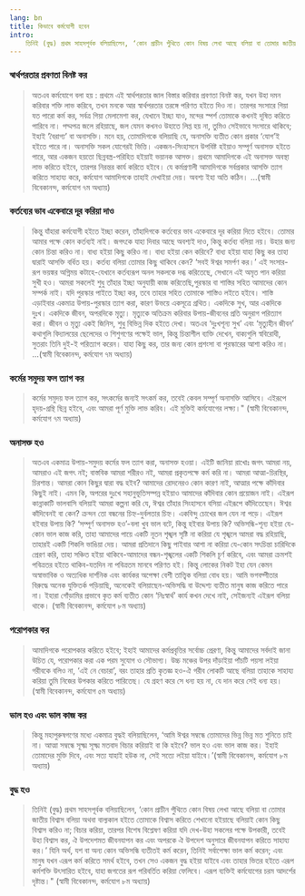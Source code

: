 ```yaml
---
lang: bn
title: কিভাবে কর্মযোগী হবেন
intro:
    তিনিই (বুদ্ধ) প্রথম সাহসপূর্বক বলিয়াছিলেন, ‘কোন প্রাচীন পুঁথিতে কোন বিষয় লেখা আছে বলিয়া বা তোমার জাতীয় বিশ্বাস বলিয়া অথবা বাল্যকাল হইতে তোমাকে বিশ্বাস করিতে শেখানো হইয়াছে বলিয়াই কোন কিছু বিশ্বাস করিও না; বিচার করিয়া, তারপর বিশেষ বিশ্লেষণ করিয়া যদি দেখ-উহা সকলের পক্ষে উপকারী, তবেই উহা বিশ্বাস কর, ঐ উপদেশমত জীবনযাপন কর এবং অপরকে ঐ উপদেশ অনুসারে জীবনযাপন করিতে সাহায্য কর।’ যিনি অর্থ, যশ বা অন্য কোন অভিসন্ধি ব্যতীতই কর্ম করেন, তিনিই সর্বাপেক্ষা ভাল কর্ম করেন; এবং মানুষ যখন এরূপ কর্ম করিতে সমর্থ হইবে, তখন সেও একজন বুদ্ধ হইয়া যাইবে এবং তাহার ভিতর হইতে এরূপ কর্মশক্তি উৎসারিত হইবে, যাহা জগতের রূপ পরিবর্তিত করিয়া ফেলিবে। এরূপ ব্যক্তিই কর্মযোগের চরম আদর্শের দৃষ্টান্ত। --স্বামী বিবেকানন্দ, কর্মযোগ ৮ম অধ্যায়
---
```


### স্বার্থপরতার প্রবণতা বিনষ্ট কর

>অতএব কর্মযোগে বলা হয় : প্রথমে এই স্বার্থপরতার জাল বিস্তার করিবার প্রবণতা বিনষ্ট কর, যখন উহা দমন করিবার শক্তি লাভ করিবে, তখন মনকে আর স্বার্থপরতার তরঙ্গে পরিণত হইতে দিও না। তারপর সংসারে গিয়া যত পারো কর্ম কর, সর্বত্র গিয়া মেলামেশা কর, যেখানে ইচ্ছা যাও, মন্দের স্পর্শ তোমাকে কখনই দূষিত করিতে পারিবে না। পদ্মপত্র জলে রহিয়াছে, জল যেমন কখনও উহাতে লিপ্ত হয় না, তুমিও সেইভাবে সংসারে থাকিবে; ইহাই ‘বৈরাগ্য’ বা অনাসক্তি। মনে হয়, তোমাদিগকে বলিয়াছি যে, অনাসক্তি ব্যতীত কোন প্রকার ‘যোগ’ই হইতে পারে না। অনাসক্তি সকল যোগেরই ভিত্তি। একজন-সিংহাসনে উপবিষ্ট হইয়াও সম্পূর্ণ অনাসক্ত হইতে পারে, আর একজন হয়তো ছিন্নবস্ত্র-পরিহিত হইয়াই ভয়ানক আসক্ত। প্রথমে আমাদিগকে এই অনাসক্ত অবস্থা লাভ করিতে হইবে, তারপর নিরন্তর কার্য করিতে হইবে। যে কর্মপ্রণালী আমাদিগকে সর্বপ্রকার আসক্তি ত্যাগ করিতে সাহায্য করে, কর্মযোগ আমাদিগকে তাহাই দেখাইয়া দেয়। অবশ্য ইহা অতি কঠিন। ...(স্বামী বিবেকানন্দ, কর্মযোগ ৭ম অধ্যায়)

### কর্তব্যের ভাব একেবারে দূর করিয়া দাও

 >কিন্তু যাঁহারা কর্মযোগী হইতে ইচ্ছা করেন, তাঁহাদিগকে কর্তব্যের ভাব একেবারে দূর করিয়া দিতে হইবে। তোমার আমার পক্ষে কোন কর্তব্যই নাই। জগৎকে যাহা দিবার আছে অবশ্যই দাও, কিন্তু কর্তব্য বলিয়া নয়। উহার জন্য কোন চিন্তা করিও না। বাধ্য হইয়া কিছু করিও না। বাধ্য হইয়া কেন করিবে? বাধ্য হইয়া যাহা কিছু কর তাহা দ্বারাই আসক্তি বর্ধিত হয়। কর্তব্য বলিয়া তোমার কিছু থাকিবে কেন? ‘সবই ঈশ্বর সমর্পণ কর।’ এই সংসার-রূপ ভয়ঙ্কর অগ্নিময় কটাহে-যেখানে কর্তব্যরূপ অনল সকলকে দগ্ধ করিতেছে, সেখানে এই অমৃত পান করিয়া সুখী হও। আমরা সকলেই শুধু তাঁহার ইচ্ছা অনুযায়ী কাজ করিতেছি,পুরস্কার বা শাস্তির সহিত আমাদের কোন সম্পর্ক নাই। যদি পুরস্কার পাইতে ইচ্ছা কর, তবে তাহার সহিত তোমাকে শাস্তিও লইতে হইবে। শাস্তি এড়াইবার একমাত্র উপায়-পুরস্কার ত্যাগ করা, কারণ উভয়ে একসূত্রে গ্রথিত। একদিকে সুখ, আর একদিকে দুঃখ। একদিকে জীবন, অপরদিকে মৃত্যু। মৃত্যুকে অতিক্রম করিবার উপায়-জীবনের প্রতি অনুরাগ পরিত্যাগ করা। জীবন ও মৃত্যু একই জিনিস, শুধু বিভিন্ন দিক হইতে দেখা। অতএব ‘দুঃখশূন্য সুখ’ এবং ‘মৃত্যুহীন জীবন’ কথাগুলি বিদ্যালয়ের ছেলেদের ও শিশুগণের পক্ষেই ভাল, কিন্তু চিন্তাশীল ব্যক্তি দেখেন, বাক্যগুলি স্ববিরোধী, সুতরাং তিনি দুই-ই পরিত্যাগ করেন। যাহা কিছু কর, তার জন্য কোন প্রশংসা বা পুরস্কারের আশা করিও না।  ...(স্বামী বিবেকানন্দ, কর্মযোগ ৭ম অধ্যায়)

### কর্মের সমুদয় ফল ত্যাগ কর

>কর্মের সমুদয় ফল ত্যাগ কর, সৎকর্মের জন্যই সৎকর্ম কর, তবেই কেবল সম্পূর্ণ অনাসক্তি আসিবে। এইরূপে হৃদয়-গ্রন্থি ছিন্ন হইবে, এবং আমরা পূর্ণ মুক্তি লাভ করিব। এই মুক্তিই কর্মযোগের লক্ষ্য।" (স্বামী বিবেকানন্দ, কর্মযোগ ৭ম অধ্যায়)

### অনাসক্ত হও

>অতএব একমাত্র উপায়-সমুদয় কর্মের ফল ত্যাগ করা, অনাসক্ত হওয়া। এইটি জানিয়া রাখোঃ জগৎ আমরা নয়, আমরাও এই জগৎ নই; বাস্তবিক আমরা শরীরও নই, আমরা প্রকৃতপক্ষে কর্ম করি না। আমরা আত্মা-চিরস্থির, চিরশান্ত। আমরা কোন কিছুর দ্বারা বদ্ধ হইব? আমাদের রোদনেরও কোন কারণ নাই, আত্মার পক্ষে কাঁদিবার কিছুই নাই। এমন কি, অপরের দুঃখে সহানুভূতিসম্পন্ন হইয়াও আমাদের কাঁদিবার কোন প্রয়োজন নাই। এইরূপ কান্নাকাটি ভালবাসি বলিয়াই আমরা কল্পনা করি যে, ঈশ্বর তাঁহার সিংহাসনে বসিয়া এইরূপে কাঁদিতেছেন। ঈশ্বর কাঁদিবেনই বা কেন? ক্রন্দন তো বন্ধনের চিহ্ন-দুর্বলতার চিহ্ন। একবিন্দু চোখের জল যেন না পড়ে। এইরূপ হইবার উপায় কি? ‘সম্পূর্ণ অনাসক্ত হও’-বলা খুব ভাল বটে, কিন্তু হইবার উপায় কি? অভিসন্ধি-শূন্য হইয়া যে-কোন ভাল কাজ করি, তাহা আমাদের পায়ে একটি নূতন শৃঙ্খল সৃষ্টি না করিয়া যে শৃঙ্খলে আমরা বদ্ধ রহিয়াছি, তাহারই একটি শিকলি ভাঙিয়া দেয়। আমরা প্রতিদানে কিছু পাইবার আশা না করিয়া যে-কোন সৎচিন্তা চারিদিকে প্রেরণ করি, তাহা সঞ্চিত হইয়া থাকিবে-আমাদের বন্ধন-শৃঙ্খলের একটি শিকলি চূর্ণ করিবে, এবং আমরা ক্রমশই পবিত্রতর হইতে থাকিব-যতদিন না পবিত্রতম মানবে পরিণত হই। কিন্তু লোকের নিকট ইহা যেন কেমন অস্বাভাবিক ও অত্যধিক দার্শনিক এবং কার্যকর অপেক্ষা বেশী তাত্ত্বিক বলিয়া বোধ হয়। আমি ভগবদ্‍গীতার বিরুদ্ধে অনেক যুক্তিতর্ক পড়িয়াছি, অনেকেই বলিয়াছেন-অভিসদ্ধি বা উদ্দেশ্য ব্যতীত মানুষ কাজ করিতে পারে না। ইহারা গোঁড়ামির প্রভাবে কৃত কর্ম ব্যতীত কোন ‘নিঃস্বার্থ’ কার্য কখন দেখে নাই, সেইজন্যই এইরূপ বলিয়া থাকে। (স্বামী বিবেকানন্দ, কর্মযোগ ৮ম অধ্যায়)

### পরোপকার কর

>আমাদিগকে পরোপকার করিতে হইবে; ইহাই আমাদের কর্মপ্রবৃত্তির সর্বোচ্চ প্রেরণা, কিন্তু আমাদের সর্বদাই জানা উচিত যে, পরোপকার করা এক পরম সুযোগ ও সৌভাগ্য। উচ্চ মঞ্চের উপর দাঁড়াইয়া পাঁচটি পয়সা লইয়া গরীবকে বলিও না, ‘এই নে বেচারা’, বরং তাহার প্রতি কৃতজ্ঞ হও-ঐ গরীব লোকটি আছে বলিয়া তাহাকে সাহায্য করিয়া তুমি নিজের উপকার করিতে পারিতেছ। যে গ্রহণ করে সে ধন্য হয় না, যে দান করে সেই ধন্য হয়।  (স্বামী বিবেকানন্দ, কর্মযোগ ৫ম অধ্যায়)

### ভাল হও এবং ভাল কাজ কর

>কিন্তু মহাপুরুষগণের মধ্যে একমাত্র বুদ্ধই বলিয়াছিলেন, ‘আমি ঈশ্বর সম্বন্ধে তোমাদের ভিন্ন ভিন্ন মত শুনিতে চাই না। আত্মা সম্বন্ধে সূক্ষ্ম সূক্ষ্ম মতবাদ বিচার করিয়াই বা কি হইবে? ভাল হও এবং ভাল কাজ কর। ইহাই তোমাদের মুক্তি দিবে, এবং সত্য যাহাই হউক না, সেই সত্যে লইয়া যাইবে।’(স্বামী বিবেকানন্দ, কর্মযোগ ৮ম অধ্যায়)

### বুদ্ধ হও

>তিনিই (বুদ্ধ) প্রথম সাহসপূর্বক বলিয়াছিলেন, ‘কোন প্রাচীন পুঁথিতে কোন বিষয় লেখা আছে বলিয়া বা তোমার জাতীয় বিশ্বাস বলিয়া অথবা বাল্যকাল হইতে তোমাকে বিশ্বাস করিতে শেখানো হইয়াছে বলিয়াই কোন কিছু বিশ্বাস করিও না; বিচার করিয়া, তারপর বিশেষ বিশ্লেষণ করিয়া যদি দেখ-উহা সকলের পক্ষে উপকারী, তবেই উহা বিশ্বাস কর, ঐ উপদেশমত জীবনযাপন কর এবং অপরকে ঐ উপদেশ অনুসারে জীবনযাপন করিতে সাহায্য কর।’ যিনি অর্থ, যশ বা অন্য কোন অভিসন্ধি ব্যতীতই কর্ম করেন, তিনিই সর্বাপেক্ষা ভাল কর্ম করেন; এবং মানুষ যখন এরূপ কর্ম করিতে সমর্থ হইবে, তখন সেও একজন বুদ্ধ হইয়া যাইবে এবং তাহার ভিতর হইতে এরূপ কর্মশক্তি উৎসারিত হইবে, যাহা জগতের রূপ পরিবর্তিত করিয়া ফেলিবে। এরূপ ব্যক্তিই কর্মযোগের চরম আদর্শের দৃষ্টান্ত।" (স্বামী বিবেকানন্দ, কর্মযোগ ৮ম অধ্যায়)


